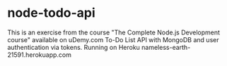 ﻿# node-todo-api

This is an exercise from the course "The Complete Node.js Development course" available on uDemy.com
To-Do List API with MongoDB and user authentication via tokens.
Running on Heroku nameless-earth-21591.herokuapp.com
